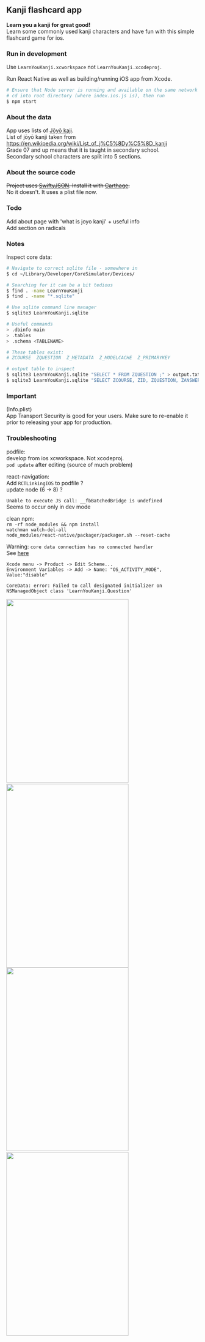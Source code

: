 
Kanji flashcard app 
-------------------

**Learn you a kanji for great good!**  
Learn some commonly used kanji characters and have fun with this simple flashcard game for ios.  

### Run in development
Use `LearnYouKanji.xcworkspace` not `LearnYouKanji.xcodeproj`.

Run React Native as well as building/running iOS app from Xcode.  
```bash
# Ensure that Node server is running and available on the same network
# cd into root directory (where index.ios.js is), then run
$ npm start
```


### About the data
App uses lists of [Jōyō kaji](https://en.wikipedia.org/wiki/J%C5%8Dy%C5%8D_kanji).  
List of jōyō kanji taken from https://en.wikipedia.org/wiki/List_of_j%C5%8Dy%C5%8D_kanji  
Grade 07 and up means that it is taught in secondary school.  
Secondary school characters are split into 5 sections.  


### About the source code
~~Project uses [SwiftyJSON](https://github.com/SwiftyJSON/SwiftyJSON). Install it with [Carthage](https://github.com/Carthage/Carthage).~~  
No it doesn't. It uses a plist file now.


### Todo
Add about page with 'what is joyo kanji' + useful info  
Add section on radicals  


### Notes
Inspect core data:  
```bash
# Navigate to correct sqlite file - somewhere in 
$ cd ~/Library/Developer/CoreSimulator/Devices/

# Searching for it can be a bit tedious
$ find . -name LearnYouKanji
$ find . -name "*.sqlite"

# Use sqlite command line manager 
$ sqlite3 LearnYouKanji.sqlite

# Useful commands 
> .dbinfo main 
> .tables
> .schema <TABLENAME>

# These tables exist:  
# ZCOURSE  ZQUESTION  Z_METADATA  Z_MODELCACHE  Z_PRIMARYKEY  

# output table to inspect
$ sqlite3 LearnYouKanji.sqlite "SELECT * FROM ZQUESTION ;" > output.txt
$ sqlite3 LearnYouKanji.sqlite "SELECT ZCOURSE, ZID, ZQUESTION, ZANSWER, ZSTRENGTH FROM ZQUESTION ORDER BY ZID ASC;" > output.txt
```


### Important  
(Info.plist)  
App Transport Security is good for your users. Make sure to re-enable it prior to releasing your app for production.  


### Troubleshooting  
podfile:  
develop from ios xcworkspace. Not xcodeproj.  
`pod update` after editing (source of much problem)  

react-navigation:  
Add `RCTLinkingIOS` to podfile ?  
update node (6 -> 8) ?  

`Unable to execute JS call: __fbBatchedBridge is undefined`  
Seems to occur only in dev mode  

clean npm:  
`rm -rf node_modules && npm install`  
`watchman watch-del-all`  
`node_modules/react-native/packager/packager.sh --reset-cache`

Warning: `core data connection has no connected handler`  
See [here](https://stackoverflow.com/questions/44081674/react-native-connection-has-no-connection-handler-error-meaning)
```
Xcode menu -> Product -> Edit Scheme...
Environment Variables -> Add -> Name: "OS_ACTIVITY_MODE", Value:"disable"
```

`CoreData: error: Failed to call designated initializer on NSManagedObject class 'LearnYouKanji.Question'`


<span><img src="https://github.com/JamieRobertson/learn-you-kanji/blob/master/screenshots/github/lyk-screenshot-1.png" width="320" height="480" />&nbsp;<img src="https://github.com/JamieRobertson/learn-you-kanji/blob/master/screenshots/github/lyk-screenshot-2.png" width="320" height="480" /><br style="clear: both;"><img src="https://github.com/JamieRobertson/learn-you-kanji/blob/master/screenshots/github/lyk-screenshot-3.png" width="320" height="480" />&nbsp;<img src="https://github.com/JamieRobertson/learn-you-kanji/blob/master/screenshots/github/lyk-screenshot-4.png" width="320" height="480" /></span>
